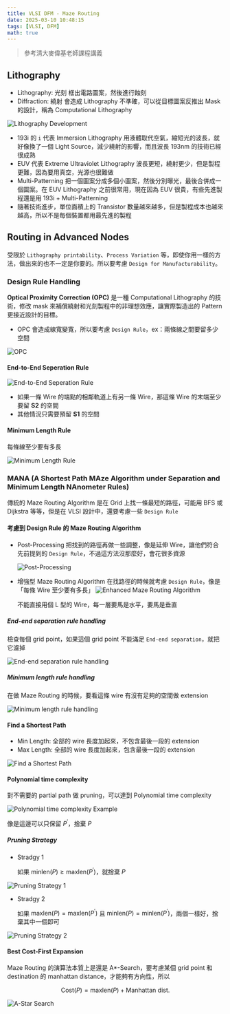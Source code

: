```yaml
---
title: VLSI DFM - Maze Routing
date: 2025-03-10 10:48:15
tags: [VLSI, DFM]
math: true
---
```


> 參考清大麥偉基老師課程講義

## Lithography

- Lithography: 光刻
  框出電路圖案，然後進行蝕刻
- Diffraction: 繞射
  會造成 Lithography 不準確，可以從目標圖案反推出 Mask 的設計，稱為 Computational Lithography

![Lithography Development](./images/vlsi-design-for-manufacturability/LithographyDevelopment.png)

- 193i 的 `i` 代表 Immersion Lithography
  用液體取代空氣，縮短光的波長，就好像換了一個 Light Source，減少繞射的影響，而且波長 193nm 的技術已經很成熟
- EUV 代表 Extreme Ultraviolet Lithography
  波長更短，繞射更少，但是製程更難，因為要用真空，光源也很難做
- Multi-Patterning
  把一個圖案分成多個小圖案，然後分別曝光，最後合併成一個圖案。在 EUV Lithography 之前很常用，現在因為 EUV 很貴，有些先進製程還是用 193i + Multi-Patterning
- 隨著技術進步，單位面積上的 Transistor 數量越來越多，但是製程成本也越來越高，所以不是每個裝置都用最先進的製程

## Routing in Advanced Nodes

受限於 `Lithography printability`、`Process Variation` 等，即使你用一樣的方法，做出來的也不一定是你要的。所以要考慮 `Design for Manufacturability`。

### Design Rule Handling

**Optical Proximity Correction (OPC)** 是一種 Computational Lithography 的技術，修改 mask 來補償繞射和光刻製程中的非理想效應，讓實際製造出的 Pattern 更接近設計的目標。

- OPC 會造成線寬變寬，所以要考慮 `Design Rule`，ex：兩條線之間要留多少空間

![OPC](./images/vlsi-design-for-manufacturability/OPC.png)

#### End-to-End Seperation Rule

![End-to-End Seperation Rule](./images/vlsi-design-for-manufacturability/EndToEndSeperationRule.png)

- 如果一條 Wire 的端點的相鄰軌道上有另一條 Wire，那這條 Wire 的末端至少要留 **S2** 的空間
- 其他情況只需要預留 **S1** 的空間

#### Minimum Length Rule

每條線至少要有多長

![Minimum Length Rule](./images/vlsi-design-for-manufacturability/MinimumLengthRule.png)

### MANA (A Shortest Path MAze Algorithm under Separation and Minimum Length NAnometer Rules)

傳統的 Maze Routing Algorithm 是在 Grid 上找一條最短的路徑，可能用 BFS 或 Dijkstra 等等，但是在 VLSI 設計中，還要考慮一些 `Design Rule`

#### 考慮到 Design Rule 的 Maze Routing Algorithm

- Post-Processing
  把找到的路徑再做一些調整，像是延伸 Wire，讓他們符合先前提到的 `Design Rule`，不過這方法沒那麼好，會花很多資源

  ![Post-Processing](./images/vlsi-design-for-manufacturability/PostProcessing.png)

- 增強型 Maze Routing Algorithm
  在找路徑的時候就考慮 `Design Rule`，像是「每條 Wire 至少要有多長」
  ![Enhanced Maze Routing Algorithm](./images/vlsi-design-for-manufacturability/EnhancedMazeRoutingAlgorithm.png)

  不能直接用個 L 型的 Wire，每一層要馬是水平，要馬是垂直

##### End-end separation rule handling

檢查每個 grid point，如果這個 grid point 不能滿足 `End-end separation`，就把它濾掉

![End-end separation rule handling](./images/vlsi-design-for-manufacturability/EndEndSeparationRuleHandling.png)

##### Minimum length rule handling

在做 Maze Routing 的時候，要看這條 wire 有沒有足夠的空間做 extension

![Minimum length rule handling](./images/vlsi-design-for-manufacturability/MinimumLengthRuleHandling.png)

#### Find a Shortest Path

- Min Length: 全部的 wire 長度加起來，不包含最後一段的 extension
- Max Length: 全部的 wire 長度加起來，包含最後一段的 extension

![Find a Shortest Path](./images/vlsi-design-for-manufacturability/FindAShortestPath.png)

#### Polynomial time complexity

對不需要的 partial path 做 pruning，可以達到 Polynomial time complexity

![Polynomial time complexity Example](./images/vlsi-design-for-manufacturability/PolynomialTimeComplexityExample.png)

像是這邊可以只保留 $P^\prime$，捨棄 $P$

##### Pruning Strategy

- Stradgy 1

  如果 $\text{minlen}(P) \geq \text{maxlen}(P^\prime)$，就捨棄 $P$

![Pruning Strategy 1](./images/vlsi-design-for-manufacturability/PruningStrategy1.png)

- Stradgy 2

  如果 $\text{maxlen}(P) = \text{maxlen}(P^\prime)$ 且 $\text{minlen}(P) = \text{minlen}(P^\prime)$，兩個一樣好，捨棄其中一個即可

![Pruning Strategy 2](./images/vlsi-design-for-manufacturability/PruningStrategy2.png)

#### Best Cost-First Expansion

Maze Routing 的演算法本質上是還是 A\*-Search，要考慮某個 grid point 和 destination 的 manhattan distance，才能夠有方向性，所以

$$
\text{Cost}(P) = \text{maxlen}(P) + \text{Manhattan dist.}
$$

![A-Star Search](./images/vlsi-design-for-manufacturability/AStarSearch.png)
